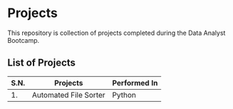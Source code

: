# Projects

This repository is collection of projects completed during the Data Analyst Bootcamp.

## List of Projects
|S.N. |Projects       |Performed In    |
|---------------|----------------|------------------------|
| 1.      |Automated File Sorter  | Python      |

